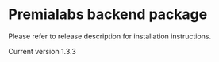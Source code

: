 # Premialabs backend package

Please refer to release description for installation instructions.

Current version 1.3.3